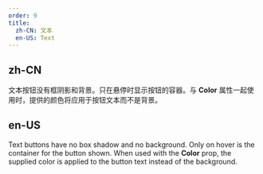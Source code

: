 ```yaml
---
order: 9
title:
  zh-CN: 文本
  en-US: Text
---
```


## zh-CN

文本按钮没有框阴影和背景。只在悬停时显示按钮的容器。与 **Color** 属性一起使用时，提供的颜色将应用于按钮文本而不是背景。

## en-US

Text buttons have no box shadow and no background. Only on hover is the container for the button shown. When used with
the **Color** prop, the supplied color is applied to the button text instead of the background.
